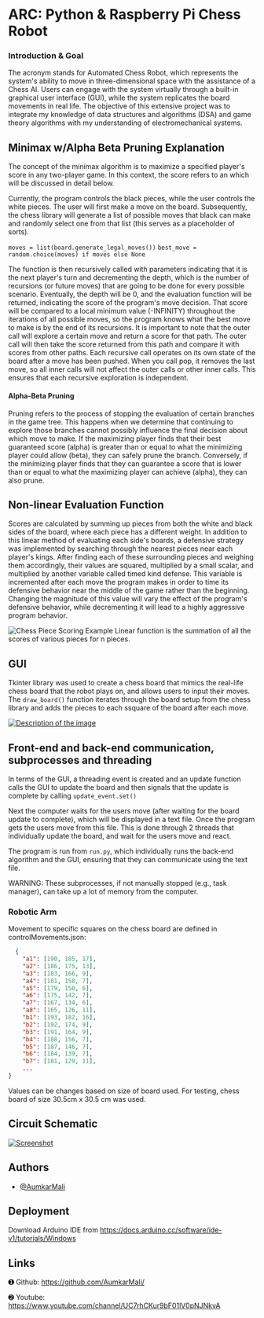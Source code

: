 
# ARC: Python & Raspberry Pi Chess Robot

### Introduction & Goal
The acronym stands for Automated Chess Robot, which represents the system's ability to move in three-dimensional space with the assistance of a Chess AI. Users can engage with the system virtually through a built-in graphical user interface (GUI), while the system replicates the board movements in real life. The objective of this extensive project was to integrate my knowledge of data structures and algorithms (DSA) and game theory algorithms with my understanding of electromechanical systems.

## Minimax w/Alpha Beta Pruning Explanation
The concept of the minimax algorithm is to maximize a specified player's score in any two-player game. In this context, the score refers to an  which will be discussed in detail below.

Currently, the program controls the black pieces, while the user controls the white pieces. The user will first make a move on the board. Subsequently, the chess library will generate a list of possible moves that black can make and randomly select one from that list (this serves as a placeholder of sorts).

`moves = list(board.generate_legal_moves())`
`best_move = random.choice(moves) if moves else None`

The function is then recursively called with parameters indicating that it is the next player's turn and decrementing the depth, which is the number of recursions (or future moves) that are going to be done for every possible scenario. Eventually, the depth will be 0, and the evaluation function will be returned, indicating the score of the program's move decision. That score will be compared to a local minimum value (-INFINITY) throughout the iterations of all possible moves, so the program knows what the best move to make is by the end of its recursions. It is important to note that the outer call will explore a certain move and return a score for that path. The outer call will then take the score returned from this path and compare it with scores from other paths. Each recursive call operates on its own state of the board after a move has been pushed. When you call pop, it removes the last move, so all inner calls will not affect the outer calls or other inner calls. This ensures that each recursive exploration is independent.

#### Alpha-Beta Pruning

Pruning refers to the process of stopping the evaluation of certain branches in the game tree. This happens when we determine that continuing to explore those branches cannot possibly influence the final decision about which move to make. If the maximizing player finds that their best guaranteed score (alpha) is greater than or equal to what the minimizing player could allow (beta), they can safely prune the branch. Conversely, if the minimizing player finds that they can guarantee a score that is lower than or equal to what the maximizing player can achieve (alpha), they can also prune.

## Non-linear Evaluation Function

Scores are calculated by summing up pieces from both the white and black sides of the board, where each piece has a different weight. In addition to this linear method of evaluating each side's boards, a defensive strategy was implemented by searching through the nearest pieces near each player's kings. After finding each of these surrounding pieces and weighing them accordingly, their values are squared, multiplied by a small scalar, and multiplied by another variable called timed kind defense. This variable is incremented after each move the program makes in order to time its defensive behavior near the middle of the game rather than the beginning. Changing the magnitude of this value will vary the effect of the program's defensive behavior, while decrementing it will lead to a highly aggressive program behavior.

![Chess Piece Scoring Example](https://i.ibb.co/W0p9q7w/Screenshot-2024-10-03-024815.png)
Linear function is the summation of all the scores of various pieces for n pieces.
    
## GUI

Tkinter library was used to create a chess board that mimics the real-life chess board that the robot plays on, and allows users to input their moves. The `draw_board()` function iterates through the board setup from the chess library and adds the pieces to each ssquare of the board after each move. 


[![Description of the image](https://i.ibb.co/jbQqMGB/Screenshot-2024-09-28-110514.png)](https://ibb.co/mb2dqt1)



## Front-end and back-end communication, subprocesses and threading
In terms of the GUI, a threading event is created and an update function calls the GUI to update the board and then signals that the update is complete by calling `update_event.set()`

Next the computer waits for the users move (after waiting for the board update to complete), which will be displayed in a text file. Once the program gets the users move from this file. This is done through 2 threads that individually update the board, and wait for the users move and react.

The program is run from `run.py`, which individually runs the back-end algorithm and the GUI, ensuring that they can communicate using the text file.

WARNING: These subprocesses, if not manually stopped (e.g., task manager), can take up a lot of memory from the computer.

### Robotic Arm

Movement to specific squares on the chess board are defined in controlMovements.json:


```json
  {
    "a1": [190, 185, 17],
    "a2": [186, 175, 13],
    "a3": [183, 166, 9],
    "a4": [181, 158, 7],
    "a5": [179, 150, 6],
    "a6": [175, 142, 7],
    "a7": [167, 134, 6],
    "a8": [165, 126, 11],
    "b1": [193, 182, 16],
    "b2": [192, 174, 9],
    "b3": [191, 164, 9],
    "b4": [188, 156, 7],
    "b5": [187, 146, 7],
    "b6": [184, 139, 7],
    "b7": [181, 129, 11],
    ...
}
```
Values can be changes based on size of board used. For testing, chess board of size 30.5cm x 30.5 cm was used.

## Circuit Schematic
[![Screenshot](https://i.ibb.co/4T75RhJ/Screenshot-2024-09-28-112310.png)](https://ibb.co/vPHK40D)


## Authors

- [@AumkarMali](https://ibb.co/X4hXB1d)


## Deployment

Download Arduino IDE from https://docs.arduino.cc/software/ide-v1/tutorials/Windows

## Links

➊ Github: https://github.com/AumkarMali/

➋ Youtube: https://www.youtube.com/channel/UC7rhCKur9bF01lV0pNJNkvA

